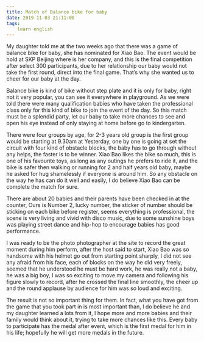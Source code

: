 ```yaml
---
title: Match of Balance bike for baby
date: 2019-11-03 21:11:00
tags:
    learn english
---
```

My daughter told me at the two weeks ago that there
was a game of balance bike for baby, she has nominated for Xiao Bao. The event
would be hold at SKP Beijing where is her company, and this is the final
competition after select 300 participants, due to her relationship our baby
would not take the first round, direct into the final game. That’s why she wanted
us to cheer for our baby at the day.

Balance bike is kind of bike without step plate and it
is only for baby, right not it very popular, you can see it everywhere in
playground. As we were told there were many qualification babies who have taken
the professional class only for this kind of bike to join the event of the day.
So this match must be a splendid party, let our baby to take more chances to
see and open his eye instead of only staying at home before go to kindergarten.

There were four groups by age, for 2-3 years old group
is the first group would be starting at 9.30am at Yesterday, one by one is
going at set the circuit with four kind of obstacle blocks, the baby has to go through
without any helps, the faster is to be winner. Xiao Bao likes the bike so much,
this is one of his favourite toys, as long as any outings he prefers to ride
it, and the bike is safer then walking or running for 2 and half years old baby,
maybe he asked for hug shamelessly if everyone is around him. So any obstacle on
the way he has can do it well and easily, I do believe Xiao Bao can be complete
the match for sure.

There are about 20 babies and their parents have been
checked in at the counter, Ours is Number 2, lucky number, the sticker of number
should be sticking on each bike before register, seems everything is
professional, the scene is very living and vivid with disco music, due to some
sunshine boys was playing street dance and hip-hop to encourage babies has good
performance.

I was ready to be the photo photographer at the site
to record the great moment during him perform, after the host said to start,
Xiao Bao was so handsome with his helmet go out from starting point sharply, I
did not see any afraid from his face, each of blocks on the way he did very
freely, seemed that he understood he must be hard work, he was really not a baby,
he was a big boy, I was so exciting to move my camera and following his figure
slowly to record, after he crossed the final line smoothly, the cheer up and
the round applause by audience for him was so loud and exciting.

The result is not so important thing for them. In fact,
what you have got from the game that you took part in is most important than, I
do believe he and my daughter learned a lots from it, I hope more and more
babies and their family would think about it, trying to take more chances like
this. Every baby to participate has the medal after event, which is the first
medal for him in his life; hopefully he will get more medals in the future.